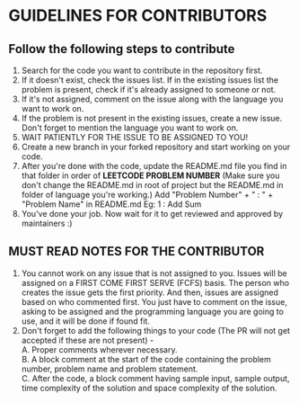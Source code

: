 # GUIDELINES FOR CONTRIBUTORS

## Follow the following steps to contribute

1. Search for the code you want to contribute in the repository first.
2. If it doesn't exist, check the issues list. If in the existing issues list the problem is present, check if it's already assigned to someone or not.
3. If it's not assigned, comment on the issue along with the language you want to work on.
4. If the problem is not present in the existing issues, create a new issue. Don't forget to mention the language you want to work on.
5. WAIT PATIENTLY FOR THE ISSUE TO BE ASSIGNED TO YOU!
6. Create a new branch in your forked repository and start working on your code.
7. After you're done with the code, update the README.md file you find in that folder in order of <b>LEETCODE PROBLEM NUMBER</b> (Make sure you don't change the README.md in root of project but the README.md in folder of language you're working.)
Add "Problem Number" + " : " + "Problem Name" in README.md
Eg: 1 : Add Sum 
8. You've done your job. Now wait for it to get reviewed and approved by maintainers :)



## MUST READ NOTES FOR THE CONTRIBUTOR
1. You cannot work on any issue that is not assigned to you. Issues will be assigned on a FIRST COME FIRST SERVE (FCFS) basis. The person who creates the issue gets the first priority. And then, issues are assigned based on who commented first. You just have to comment on the issue, asking to be assigned and the programming language you are going to use, and it will be done if found fit.
2. Don't forget to add the following things to your code (The PR will not get accepted if these are not present) -<br>
    A. Proper comments wherever necessary.<br>
    B. A block comment at the start of the code containing the problem number, problem name and problem statement.<br>
    C. After the code, a block comment having sample input, sample output, time complexity of the solution and space complexity of the solution.